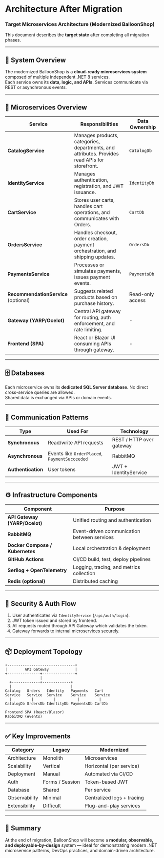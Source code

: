# Architecture After Migration
### Target Microservices Architecture (Modernized BalloonShop)

This document describes the **target state** after completing all migration phases.

---

## 🧱 System Overview

The modernized BalloonShop is a **cloud-ready microservices system** composed of multiple independent .NET 8 services.  
Each service owns its **data, logic, and APIs**. Services communicate via REST or asynchronous events.

---

## 🧩 Microservices Overview

| Service | Responsibilities | Data Ownership |
|----------|------------------|----------------|
| **CatalogService** | Manages products, categories, departments, and attributes. Provides read APIs for storefront. | `CatalogDb` |
| **IdentityService** | Manages authentication, registration, and JWT issuance. | `IdentityDb` |
| **CartService** | Stores user carts, handles cart operations, and communicates with Orders. | `CartDb` |
| **OrdersService** | Handles checkout, order creation, payment orchestration, and shipping updates. | `OrdersDb` |
| **PaymentsService** | Processes or simulates payments, issues payment events. | `PaymentsDb` |
| **RecommendationService** (optional) | Suggests related products based on purchase history. | Read-only access |
| **Gateway (YARP/Ocelot)** | Central API gateway for routing, auth enforcement, and rate limiting. | - |
| **Frontend (SPA)** | React or Blazor UI consuming APIs through gateway. | - |

---

## 🗄️ Databases

Each microservice owns its **dedicated SQL Server database**. No direct cross-service queries are allowed.  
Shared data is exchanged via APIs or domain events.

---

## 🔁 Communication Patterns

| Type | Used For | Technology |
|------|-----------|-------------|
| **Synchronous** | Read/write API requests | REST / HTTP over gateway |
| **Asynchronous** | Events like `OrderPlaced`, `PaymentSucceeded` | RabbitMQ |
| **Authentication** | User tokens | JWT + IdentityService |

---

## ⚙️ Infrastructure Components

| Component | Purpose |
|------------|----------|
| **API Gateway (YARP/Ocelot)** | Unified routing and authentication |
| **RabbitMQ** | Event-driven communication between services |
| **Docker Compose / Kubernetes** | Local orchestration & deployment |
| **GitHub Actions** | CI/CD build, test, deploy pipelines |
| **Serilog + OpenTelemetry** | Logging, tracing, and metrics collection |
| **Redis (optional)** | Distributed caching |

---

## 🔐 Security & Auth Flow

1. User authenticates via `IdentityService` (`/api/auth/login`).
2. JWT token issued and stored by frontend.
3. All requests routed through API Gateway which validates the token.
4. Gateway forwards to internal microservices securely.

---

## 📦 Deployment Topology

```
+-------------------------------+
|        API Gateway            |
+---------------+---------------+
                |
  +-------------+-------------+
  |                           |
Catalog   Orders   Identity   Payments   Cart
Service   Service  Service    Service    Service
  |         |         |          |         |
CatalogDb OrdersDb IdentityDb PaymentsDb CartDb

Frontend SPA (React/Blazor)
RabbitMQ (events)
```

---

## ✅ Key Improvements

| Category | Legacy | Modernized |
|-----------|---------|-------------|
| Architecture | Monolith | Microservices |
| Scalability | Vertical | Horizontal (per service) |
| Deployment | Manual | Automated via CI/CD |
| Auth | Forms / Session | Token-based JWT |
| Database | Shared | Per service |
| Observability | Minimal | Centralized logs + tracing |
| Extensibility | Difficult | Plug-and-play services |

---

## 🧭 Summary

At the end of migration, BalloonShop will become a **modular, observable, and deployable-by-design** system — ideal for demonstrating modern .NET microservice patterns, DevOps practices, and domain-driven architecture.
